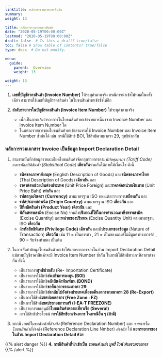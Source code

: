 ```yaml
---
linktitle: หลักการรวมรายการสินค้า
summary: 
weight: 13

title: หลักการรวมรายการสินค้า
date: "2020-05-19T00:00:00Z"
lastmod: "2020-05-19T00:00:00Z"
draft: false  # Is this a draft? true/false
toc: false # Show table of contents? true/false
type: docs  # Do not modify.

menu:
  guide:
    parent:  Overview
    weight: 13

weight: 13
---
```



1. **เลขที่บัญชีราคาสินค้า (Invoice  Number)** ให้ระบุค่าตามจริง กรณีการนำเข้าไม่หมดในครั้งเดียว สามารถใช้เลขที่บัญชีราคาสินค้า ในใบขนสินค้าขาเข้าซ้ำได้อีก

2. **ลำดับรายการในบัญชีราคาสินค้า  (Invoice Item Number)** ให้ระบุค่าตามจริง
	- เพื่อเป็นการแจ้งว่ารายการในใบขนสินค้าขาเข้ารายการนี้มาจาก Invoice Number และ Invoice Item Number ใด
	- ในแต่ละรายการของใบขนสินค้าขาเข้าสามารถใช้ Invoice Number และ Invoice Item Number ซ้ำกันได้ เช่น กรณีใช้สิทธิ BOI, ใช้สิทธิตามมาตรา 29, สุทธินำกลับ

### หลักการรวมเอกสาร Invoice เป็นข้อมูล Import Declaration Detail

1. สามารถบันทึกข้อมูลรายละเอียดใบขนสินค้าจัดกลุ่มรายการตาม*พิกัดศุลกากร (Tariff Code) และรหัสสถิติสินค้า (Statistical Code)* **เดียวกัน**รวมกันได้ภายใต้เงื่อนไข ดังนี้

   - **ชนิดของภาษาอังกฤษ** (English Description of Goods) และ**ชนิดของภาษาไทย**  (Thai Description of Goods) **เดียวกัน** และ
   - **ราคาต่อหน่วยเงินต่างประเทศ** (Unit Price Foreign) และ**ราคาต่อหน่วยเงินบาท** (Unit Price Baht) **เท่ากัน** และ
   - **รหัสสกุลเงินตรา (Currency)** ตามมาตรฐาน ISO ของแต่ละรายการ**เหมือนกัน** และ
   - **รหัสประเทศกำเนิด (Origin Country)** ตามมาตรฐาน ISO **เดียวกัน** และ
   - **ปีที่ผลิตสินค้า (Product Year)** **เดียวกัน** และ
   - **พิกัดสรรพสามิต** (Excise No) รวมถึง**ปริมาณที่ใช้ในการคำนวณภาษีสรรพสามิต** (Excise Quantity) และ**หน่วยของปริมาณ** (Excise Quantity Unit) ตามมาตรฐาน ISO **เดียวกัน**
   - มี**รหัสสิทธิพิเศษ (Privilege Code)** **เดียวกัน** และมี**ประเภทของข้อมูล** (Nature of Transaction) **เดียวกัน** เช่น 11 = เป็นการค้า , 21 = เป็นของแถม/ไม่มีมูลค่าทางการค้า , 90 = รับจ้างทำของ  เป็นต้น
  
2. ในการจัดทำข้อมูลใบขนสินค้าขาเข้าให้แยกรายการของในส่วน Import Declaration Detail แม้ตามบัญชีราคาสินค้าจะมี Invoice Item Number ซ้ำกัน ในกรณีใช้สิทธิทางภาษีอากรต่างกัน ดังนี้

   - เป็นรายการ**สุทธินำกลับ** (Re- Importation Certificate)
   - เป็นรายการใช้สิทธิ**ส่งเสริมการลงทุน (BOI)**
   - เป็นรายการใช้สิทธิ**คลังสินค้าทัณฑ์บน (BOND)**
   - เป็นรายการใช้สิทธิ**ขอคืนอากรตามมาตรา 29**
   - เป็นรายการใช้สิทธิ**ส่งกลับไปยังต่างประเทศเพื่อขอคืนอากรตามมาตรา 28 (Re-Export)**
   - เป็นการใช้สิทธิ**เขตปลอดอากร (Free Zone : FZ)**
   - เป็นการใช้สิทธิ**เขตประกอบการเสรี (I-EA-T FREEZONE)**
   - เป็นรายการขออนุมัติ**ใบขนสินค้าหลายเที่ยวเรือ (Several)**
   - การใช้สิทธิประโยชน์ **การใช้สิทธิยกเว้นอากร ในกรณีอื่น ๆ (ถ้ามี)**

3. หากมี *เลขที่ใบขนสินค้าที่อ้างถึง* (Reference Declaration Number) และ *รายการในใบขนสินค้าที่อ้างถึง* (Reference Declaration Line Nmber) *ต่างกัน* ให้ **แยกรายการของในส่วน Import Declaration Detail ด้วย**


{{% alert danger %}}
**4. กรณีสินค้าที่นำเข้าเป็น _รถยนต์ เหล้า บุหรี่ ไวน์ ห้ามรวมรายการ_**  
{{% /alert %}}
